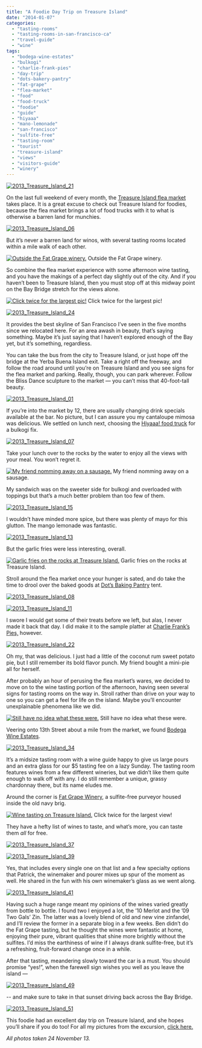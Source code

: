 ```yaml
---
title: "A Foodie Day Trip on Treasure Island"
date: "2014-01-07"
categories:
  - "tasting-rooms"
  - "tasting-rooms-in-san-francisco-ca"
  - "travel-guide"
  - "wine"
tags:
  - "bodega-wine-estates"
  - "bulkogi"
  - "charlie-frank-pies"
  - "day-trip"
  - "dots-bakery-pantry"
  - "fat-grape"
  - "flea-market"
  - "food"
  - "food-truck"
  - "foodie"
  - "guide"
  - "hiyaaa"
  - "mano-lemonade"
  - "san-francisco"
  - "sulfite-free"
  - "tasting-room"
  - "tourist"
  - "treasure-island"
  - "views"
  - "visitors-guide"
  - "winery"
---
```


[![2013_Treasure_Island_21](http://s3.amazonaws.com/thegourmez-wpmedia/2013/12/2013_Treasure_Island_21-500x332.jpg)](http://www.thegourmez.com/2014/01/a-foodie-day-trip-on-treasure-island/2013_treasure_island_21/)

On the last full weekend of every month, the [Treasure Island flea market](http://www.treasureislandflea.com/) takes place. It is a great excuse to check out Treasure Island for foodies, because the flea market brings a lot of food trucks with it to what is otherwise a barren land for munchies.

[![2013_Treasure_Island_06](http://s3.amazonaws.com/thegourmez-wpmedia/2013/12/2013_Treasure_Island_06-500x332.jpg)](http://www.thegourmez.com/2014/01/a-foodie-day-trip-on-treasure-island/2013_treasure_island_06/)

But it’s never a barren land for winos, with several tasting rooms located within a mile walk of each other.




<div class="caption">

[![Outside the Fat Grape winery.](http://s3.amazonaws.com/thegourmez-wpmedia/2013/12/2013_Treasure_Island_42-500x332.jpg)](http://www.thegourmez.com/2014/01/a-foodie-day-trip-on-treasure-island/2013_treasure_island_42/) Outside the Fat Grape winery.</div>


So combine the flea market experience with some afternoon wine tasting, and you have the makings of a perfect day slightly out of the city. And if you haven’t been to Treasure Island, then you must stop off at this midway point on the Bay Bridge stretch for the views alone.




<div class="caption">

[![Click twice for the largest pic!](http://s3.amazonaws.com/thegourmez-wpmedia/2013/12/2013_Treasure_Island_19-1024x80.jpg)](http://www.thegourmez.com/2014/01/a-foodie-day-trip-on-treasure-island/2013_treasure_island_19/) Click twice for the largest pic!</div>


[![2013_Treasure_Island_24](http://s3.amazonaws.com/thegourmez-wpmedia/2013/12/2013_Treasure_Island_24-500x332.jpg)](http://www.thegourmez.com/2014/01/a-foodie-day-trip-on-treasure-island/2013_treasure_island_24/)

It provides the best skyline of San Francisco I’ve seen in the five months since we relocated here. For an area awash in beauty, that’s saying something. Maybe it’s just saying that I haven’t explored enough of the Bay yet, but it’s something, regardless.

You can take the bus from the city to Treasure Island, or just hope off the bridge at the Yerba Buena Island exit. Take a right off the freeway, and follow the road around until you’re on Treasure Island and you see signs for the flea market and parking. Really, though, you can park wherever. Follow the Bliss Dance sculpture to the market — you can’t miss that 40-foot-tall beauty.

[![2013_Treasure_Island_01](http://s3.amazonaws.com/thegourmez-wpmedia/2013/12/2013_Treasure_Island_01-500x266.jpg)](http://www.thegourmez.com/2014/01/a-foodie-day-trip-on-treasure-island/2013_treasure_island_01/)

If you’re into the market by 12, there are usually changing drink specials available at the bar. No picture, but I can assure you my cantaloupe mimosa was delicious. We settled on lunch next, choosing the [Hiyaaa! food truck](https://www.facebook.com/hiyaaaroll) for a bulkogi fix.

[![2013_Treasure_Island_07](http://s3.amazonaws.com/thegourmez-wpmedia/2013/12/2013_Treasure_Island_07-500x332.jpg)](http://www.thegourmez.com/2014/01/a-foodie-day-trip-on-treasure-island/2013_treasure_island_07/)

Take your lunch over to the rocks by the water to enjoy all the views with your meal. You won’t regret it.




<div class="caption">

[![My friend nomming away on a sausage.](http://s3.amazonaws.com/thegourmez-wpmedia/2013/12/2013_Treasure_Island_16-332x500.jpg)](http://www.thegourmez.com/2014/01/a-foodie-day-trip-on-treasure-island/2013_treasure_island_16/) My friend nomming away on a sausage.</div>


My sandwich was on the sweeter side for bulkogi and overloaded with toppings but that’s a much better problem than too few of them.

[![2013_Treasure_Island_15](http://s3.amazonaws.com/thegourmez-wpmedia/2013/12/2013_Treasure_Island_15-500x332.jpg)](http://www.thegourmez.com/2014/01/a-foodie-day-trip-on-treasure-island/2013_treasure_island_15/)

I wouldn’t have minded more spice, but there was plenty of mayo for this glutton. The mango lemonade was fantastic.

[![2013_Treasure_Island_13](http://s3.amazonaws.com/thegourmez-wpmedia/2013/12/2013_Treasure_Island_13-332x500.jpg)](http://www.thegourmez.com/2014/01/a-foodie-day-trip-on-treasure-island/2013_treasure_island_13/)

But the garlic fries were less interesting, overall.




<div class="caption">

[![Garlic fries on the rocks at Treasure Island.](http://s3.amazonaws.com/thegourmez-wpmedia/2013/12/2013_Treasure_Island_14-500x332.jpg)](http://www.thegourmez.com/2013/12/holiday-blog-break/2013_treasure_island_14/) Garlic fries on the rocks at Treasure Island.</div>


Stroll around the flea market once your hunger is sated, and do take the time to drool over the baked goods at [Dot’s Baking Pantry](http://dotsbakingpantry.com/) tent.

[![2013_Treasure_Island_08](http://s3.amazonaws.com/thegourmez-wpmedia/2013/12/2013_Treasure_Island_08-500x332.jpg)](http://www.thegourmez.com/2014/01/a-foodie-day-trip-on-treasure-island/2013_treasure_island_08/)

[![2013_Treasure_Island_11](http://s3.amazonaws.com/thegourmez-wpmedia/2013/12/2013_Treasure_Island_11-500x332.jpg)](http://www.thegourmez.com/2014/01/a-foodie-day-trip-on-treasure-island/2013_treasure_island_11/)

I swore I would get some of their treats before we left, but alas, I never made it back that day. I did make it to the sample platter at [Charlie Frank’s Pies,](http://charliefrankspies.com/) however.

[![2013_Treasure_Island_22](http://s3.amazonaws.com/thegourmez-wpmedia/2013/12/2013_Treasure_Island_22-500x332.jpg)](http://www.thegourmez.com/2014/01/a-foodie-day-trip-on-treasure-island/2013_treasure_island_22/)

Oh my, that was delicious. I just had a little of the coconut rum sweet potato pie, but I still remember its bold flavor punch. My friend bought a mini-pie all for herself.

After probably an hour of perusing the flea market’s wares, we decided to move on to the wine tasting portion of the afternoon, having seen several signs for tasting rooms on the way in. Stroll rather than drive on your way to one so you can get a feel for life on the island. Maybe you’ll encounter unexplainable phenomena like we did.




<div class="caption">

[![Still have no idea what these were.](http://s3.amazonaws.com/thegourmez-wpmedia/2013/12/2013_Treasure_Island_32-500x332.jpg)](http://www.thegourmez.com/2014/01/a-foodie-day-trip-on-treasure-island/2013_treasure_island_32/) Still have no idea what these were.</div>


Veering onto 13th Street about a mile from the market, we found [Bodega Wine Estates](http://www.bodegawineestates.com/).

[![2013_Treasure_Island_34](http://s3.amazonaws.com/thegourmez-wpmedia/2013/12/2013_Treasure_Island_34-500x332.jpg)](http://www.thegourmez.com/2014/01/a-foodie-day-trip-on-treasure-island/2013_treasure_island_34/)

It’s a midsize tasting room with a wine guide happy to give us large pours and an extra glass for our $5 tasting fee on a lazy Sunday. The tasting room features wines from a few different wineries, but we didn’t like them quite enough to walk off with any. I do still remember a unique, grassy chardonnay there, but its name eludes me.

Around the corner is [Fat Grape Winery](http://www.fatgrapewinery.com/), a sulfite-free purveyor housed inside the old navy brig.




<div class="caption">

[![Wine tasting on Treasure Island.](http://s3.amazonaws.com/thegourmez-wpmedia/2013/12/2013_Treasure_Island_36-500x91.jpg)](http://www.thegourmez.com/2013/12/holiday-blog-break/2013_treasure_island_36/) Click twice for the largest view!</div>


They have a hefty list of wines to taste, and what’s more, you can taste them _all_ for free.

[![2013_Treasure_Island_37](http://s3.amazonaws.com/thegourmez-wpmedia/2013/12/2013_Treasure_Island_37-332x500.jpg)](http://www.thegourmez.com/2014/01/a-foodie-day-trip-on-treasure-island/2013_treasure_island_37/)

[![2013_Treasure_Island_39](http://s3.amazonaws.com/thegourmez-wpmedia/2013/12/2013_Treasure_Island_39-500x332.jpg)](http://www.thegourmez.com/2014/01/a-foodie-day-trip-on-treasure-island/2013_treasure_island_39/)

Yes, that includes every single one on that list and a few specialty options that Patrick, the winemaker and pourer mixes up spur of the moment as well. He shared in the fun with his own winemaker’s glass as we went along.

[![2013_Treasure_Island_41](http://s3.amazonaws.com/thegourmez-wpmedia/2013/12/2013_Treasure_Island_41-500x332.jpg)](http://www.thegourmez.com/2014/01/a-foodie-day-trip-on-treasure-island/2013_treasure_island_41/)

Having such a huge range meant my opinions of the wines varied greatly from bottle to bottle. I found two I enjoyed a lot, the ’10 Merlot and the ’09 Two Gals’ Zin. The latter was a lovely blend of old and new vine zinfandel, and I’ll review the former in a separate blog in a few weeks. Ben didn’t do the Fat Grape tasting, but he thought the wines were fantastic at home, enjoying their pure, vibrant qualities that shine more brightly without the sulfites. I’d miss the earthiness of wine if I always drank sulfite-free, but it’s a refreshing, fruit-forward change once in a while.

After that tasting, meandering slowly toward the car is a must. You should promise “yes!”, when the farewell sign wishes you well as you leave the island —

[![2013_Treasure_Island_49](http://s3.amazonaws.com/thegourmez-wpmedia/2013/12/2013_Treasure_Island_49-500x264.jpg)](http://www.thegourmez.com/2014/01/a-foodie-day-trip-on-treasure-island/2013_treasure_island_49/)

\-- and make sure to take in that sunset driving back across the Bay Bridge.

[![2013_Treasure_Island_51](http://s3.amazonaws.com/thegourmez-wpmedia/2013/12/2013_Treasure_Island_51-500x332.jpg)](http://www.thegourmez.com/2014/01/a-foodie-day-trip-on-treasure-island/2013_treasure_island_51/)

This foodie had an excellent day trip on Treasure Island, and she hopes you’ll share if you do too! For all my pictures from the excursion, [click here.](https://www.facebook.com/media/set/?set=a.10151805213009607.1073741866.567409606&type=1&l=e4da8e90a5)

_All photos taken 24 November 13._
